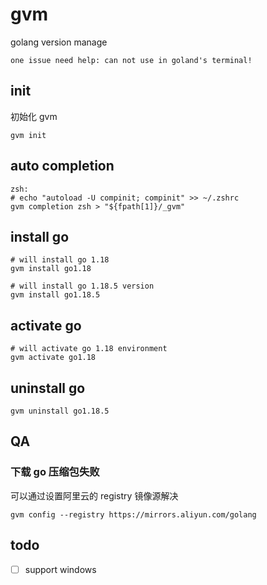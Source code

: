 # gvm

golang version manage

`one issue need help: can not use in goland's terminal!`

## init

初始化 gvm
```shell
gvm init
```

## auto completion

```shell
zsh:
# echo "autoload -U compinit; compinit" >> ~/.zshrc
gvm completion zsh > "${fpath[1]}/_gvm"
```

## install go

```shell
# will install go 1.18
gvm install go1.18

# will install go 1.18.5 version
gvm install go1.18.5
```

## activate go

```shell
# will activate go 1.18 environment
gvm activate go1.18
```

## uninstall go

```shell
gvm uninstall go1.18.5
```

## QA

### 下载 go 压缩包失败

可以通过设置阿里云的 registry 镜像源解决
```shell
gvm config --registry https://mirrors.aliyun.com/golang
```

## todo

- [ ] support windows